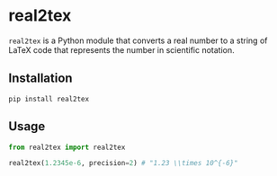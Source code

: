 # real2tex

`real2tex` is a Python module that converts a real number
to a string of LaTeX code that represents the number
in scientific notation.

## Installation
```
pip install real2tex
```

## Usage
```python
from real2tex import real2tex

real2tex(1.2345e-6, precision=2) # "1.23 \\times 10^{-6}"
```